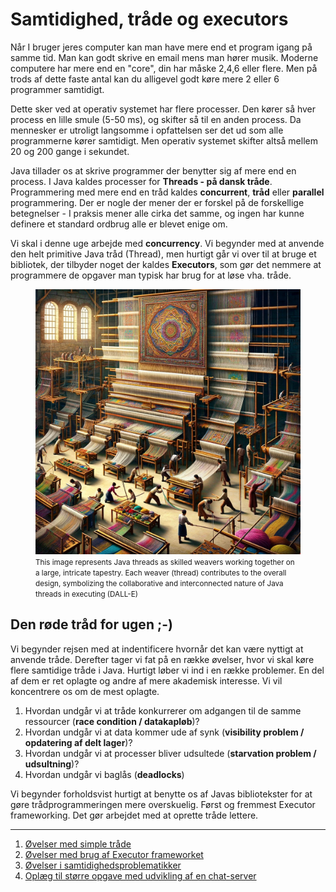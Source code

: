 # Samtidighed, tråde og executors

Når I bruger jeres computer kan man have mere end et program igang på samme tid. Man kan godt skrive en email mens man hører musik. Moderne computere har mere end en "core", din har måske 2,4,6 eller flere. Men på trods af dette faste antal kan du alligevel godt køre mere 2 eller 6 programmer samtidigt.

Dette sker ved at operativ systemet har flere processer. Den kører så hver process en lille smule (5-50 ms), og skifter så til en anden process. Da mennesker er utroligt langsomme i opfattelsen ser det ud som alle programmerne kører samtidigt. Men operativ systemet skifter altså mellem 20 og 200 gange i sekundet.

Java tillader os at skrive programmer der benytter sig af mere end en process. I Java kaldes processer for **Threads - på dansk tråde**. Programmering med mere end en tråd kaldes **concurrent**, **tråd** eller **parallel** programmering. Der er nogle der mener der er forskel på de forskellige betegnelser - I praksis mener alle cirka det samme, og ingen har kunne definere et standard ordbrug alle er blevet enige om.

Vi skal i denne uge arbejde med **concurrency**. Vi begynder med at anvende den helt primitive Java tråd (Thread), men hurtigt går vi over til at bruge et bibliotek, der tilbyder noget der kaldes **Executors**, som gør det nemmere at programmere de opgaver man typisk har brug for at løse vha. tråde.

<figure>
  <img src="../img/threads.webp" alt="Alt text for the image">
  <figcaption><small>This image represents Java threads as skilled weavers working together on a large, intricate tapestry. Each weaver (thread) contributes to the overall design, symbolizing the collaborative and interconnected nature of Java threads in executing (DALL-E)</small> </figcaption>
</figure>

## Den røde tråd for ugen ;-)

Vi begynder rejsen med at indentificere hvornår det kan være nyttigt at anvende tråde. Derefter tager vi fat på en række øvelser, hvor vi skal køre flere samtidige tråde i Java. Hurtigt løber vi ind i en række problemer. En del af dem er ret oplagte og andre af mere akademisk interesse. Vi vil koncentrere os om de mest oplagte.

1. Hvordan undgår vi at tråde konkurrerer om adgangen til de samme ressourcer (**race condition / datakapløb**)?
2. Hvordan undgår vi at data kommer ude af synk (**visibility problem / opdatering af delt lager**)?
3. Hvordan undgår vi at processer bliver udsultede (**starvation problem / udsultning**)?
4. Hvordan undgår vi baglås (**deadlocks**)

Vi begynder forholdsvist hurtigt at benytte os af Javas bibliotekster for at gøre trådprogrammeringen mere overskuelig. Først og fremmest Executor frameworking. Det gør arbejdet med at oprette tråde lettere.

<hr/>

1. [Øvelser med simple tråde](./exercises_threads.md)
2. [Øvelser med brug af Executor frameworket](./exercises_executor.md)
3. [Øvelser i samtidighedsproblematikker](./exercises_concurrency_problems.md)
4. [Oplæg til større opgave med udvikling af en chat-server](./exercises_chatserver.md)
